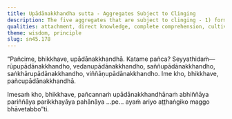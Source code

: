 ```yaml
---
title: Upādānakkhandha sutta - Aggregates Subject to Clinging
description: The five aggregates that are subject to clinging - 1) form, 2) feeling, 3) perception, 4) intentional constructions, and 5) consciousness - are described in brief. The Noble Eightfold Path is the way for direct knowledge, full understanding, complete exhaustion, and giving up of these five aggregates that are subject to clinging.
qualities: attachment, direct knowledge, complete comprehension, cultivation
theme: wisdom, principle
slug: sn45.178
---
```


“Pañcime, bhikkhave, upādānakkhandhā. Katame pañca? Seyyathidaṁ—rūpupādānakkhandho, vedanupādānakkhandho, saññupādānakkhandho, saṅkhārupādānakkhandho, viññāṇupādānakkhandho. Ime kho, bhikkhave, pañcupādānakkhandhā.

Imesaṁ kho, bhikkhave, pañcannaṁ upādānakkhandhānaṁ abhiññāya pariññāya parikkhayāya pahānāya …pe… ayaṁ ariyo aṭṭhaṅgiko maggo bhāvetabbo”ti.
